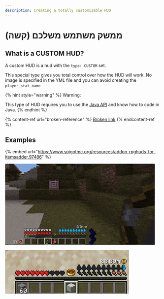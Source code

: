```yaml
---
description: Creating a totally customizable HUD
---
```


# ממשק משתמש משלכם (קשה)

## What is a CUSTOM HUD?

A custom HUD is a hud with the `type: CUSTOM` set.

This special type gives you total control over how the HUD will work. No image is specified in the YML file and you can avoid creating the `player_stat_name`.

{% hint style="warning" %}
Warning:

This type of HUD requires you to use the [Java API](broken-reference) and know how to code in Java.
{% endhint %}

{% content-ref url="broken-reference" %}
[Broken link](broken-reference)
{% endcontent-ref %}

## Examples

{% embed url="https://www.spigotmc.org/resources/addon-rpghuds-for-itemsadder.97486" %}

![](../../../../.gitbook/assets/78b0de78224899524466178c9e7af2ade34514f1.gif)

![](../../../../.gitbook/assets/e32ea483cc0e3e389c90081e2f6f1f33ed043440.gif)
